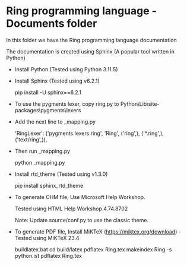 Ring programming language - Documents folder
============================================

In this folder we have the Ring programming language documentation 

The documentation is created using Sphinx (A popular tool written in Python)

-  Install Python (Tested using Python 3.11.5)

-  Install Sphinx (Tested using v6.2.1) 

	pip install -U sphinx==6.2.1

-  To use the pygments lexer, copy ring.py to Python\Lib\site-packages\pygments\lexers

-  Add the next line to _mapping.py

	'RingLexer': ('pygments.lexers.ring', 'Ring', ('ring',), ('*.ring',), ('text/ring',)),

-  Then run _mapping.py
	
	python _mapping.py

-  Install rtd_theme (Tested using v1.3.0)

	pip install sphinx_rtd_theme

-  To generate CHM file, Use Microsoft Help Workshop. 

	Tested using HTML Help Workshop 4.74.8702

	Note: Update source/conf.py to use the classic theme.

-  To generate PDF file, Install MiKTeX (https://miktex.org/download) - Tested using MiKTeX 23.4

	buildlatex.bat
	cd build/latex
	pdflatex Ring.tex
	makeindex Ring -s python.ist
	pdflatex Ring.tex

	